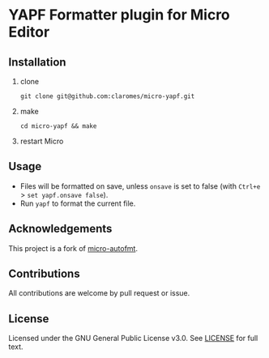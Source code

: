 # YAPF Formatter plugin for Micro Editor

## Installation

1. clone
   ```shell
   git clone git@github.com:claromes/micro-yapf.git
   ```
2. make
   ```shell
   cd micro-yapf && make
   ```
3. restart Micro

## Usage

- Files will be formatted on save, unless `onsave` is set to false (with `Ctrl+e` > `set yapf.onsave false`).
- Run `yapf` to format the current file.

## Acknowledgements

This project is a fork of [micro-autofmt](https://github.com/a11ce/micro-autofmt).

## Contributions

All contributions are welcome by pull request or issue.

## License

Licensed under the GNU General Public License v3.0. See [LICENSE](https://github.com/claromes/micro-yapf/blob/main/LICENSE) for full text.
